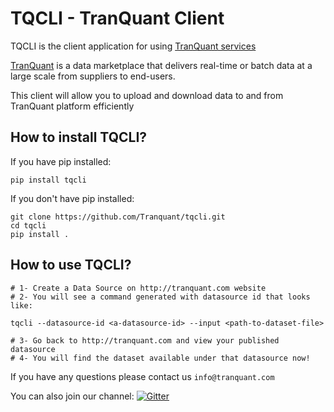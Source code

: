 
# TQCLI - TranQuant Client
TQCLI is the client application for using [TranQuant services](http://tranquant.com)

[TranQuant](http://tranquant.com) is a data marketplace that delivers real-time or batch data at a large scale from suppliers to end-users.

This client will allow you to upload and download data to and from TranQuant platform efficiently


## How to install TQCLI?

If you have pip installed:

    pip install tqcli

If you don't have pip installed:

    git clone https://github.com/Tranquant/tqcli.git
    cd tqcli
    pip install .

## How to use TQCLI?

    # 1- Create a Data Source on http://tranquant.com website
    # 2- You will see a command generated with datasource id that looks like:
    
    tqcli --datasource-id <a-datasource-id> --input <path-to-dataset-file>
    
    # 3- Go back to http://tranquant.com and view your published datasource
    # 4- You will find the dataset available under that datasource now!


If you have any questions please contact us `info@tranquant.com`

You can also join our channel: [![Gitter](https://badges.gitter.im/tqcli/Lobby.svg)](https://gitter.im/tqcli/Lobby?utm_source=badge&utm_medium=badge&utm_campaign=pr-badge&utm_content=body_badge)
